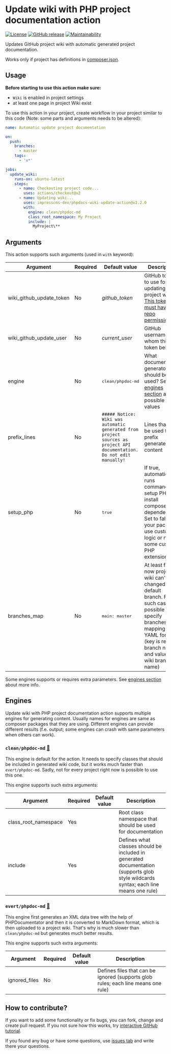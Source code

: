 # Update wiki with PHP project documentation action

[![License](https://img.shields.io/github/license/impresscms-dev/phpdocs-wiki-update-action.svg)](LICENSE)
[![GitHub release](https://img.shields.io/github/release/impresscms-dev/phpdocs-wiki-update-action.svg)](https://github.com/impresscms-dev/phpdocs-wiki-update-action/releases) [![Maintainability](https://api.codeclimate.com/v1/badges/4fd000d25f3d24e04752/maintainability)](https://codeclimate.com/github/impresscms-dev/phpdocs-wiki-update-action/maintainability) 

Updates GitHub project wiki with automatic generated project documentation.

Works only if project has definitions in [composer.json](https://getcomposer.org/doc/01-basic-usage.md).

## Usage

**Before starting to use this action make sure:** 
* `Wiki` is enabled in project settings 
* at least one page in project Wiki exist

To use this action in your project, create workflow in your project similar
to this code (Note: some parts and arguments needs to be altered):
```yaml
name: Automatic update project documentation

on:
  push:
    branches:
      - master
    tags:
      - 'v*'

jobs:
  update_wiki:
    runs-on: ubuntu-latest
    steps:
      - name: Checkouting project code...
        uses: actions/checkout@v2
      - name: Updating wiki...
        uses: impresscms-dev/phpdocs-wiki-update-action@v2.2.0
        with:
          engine: clean/phpdoc-md
          class_root_namespace: My Project
          include: |
            MyProject\**
```

## Arguments 

This action supports such arguments (used in `with` keyword):

| Argument                 | Required | Default value                                                                                                         | Description                                                                                                                                                             |
|--------------------------|----------|-----------------------------------------------------------------------------------------------------------------------|-------------------------------------------------------------------------------------------------------------------------------------------------------------------------|
| wiki_github_update_token | No       | *github_token*                                                                                                        | GitHub token to use for updating project wiki. [This token must have all repo permissions](https://github.com/settings/tokens/new?scopes=repo).                         |
| wiki_github_update_user  | No       | *current_user*                                                                                                        | GitHub username for whom this token belongs                                                                                                                             |
| engine                   | No       | <pre lang="yaml">clean/phpdoc-md</pre>                                                                                                       | What documentation generator should be used? See [engines section](#engines) about possible values                                                                      |
| prefix_lines             | No       | ```##### Notice: Wiki was automatic generated from project sources as project API documentation. Do not edit manually!``` | Lines that will be used to prefix generated wiki content                                                                                                                |
 | setup_php | No | <pre lang="yaml">true</pre>                                                                                                                  | If true, automatically runs commands to setup PHP and install composer dependencies. Set to false, if your package use custom logic or needs some custom PHP extensions | 
 | branches_map | No | <pre lang="yaml">main: master</pre> | At least for now project wiki can't have changed default branch. For such cases is possible to specify branches mapping in YAML format (key is repo branch name and value is wiki branch name) |

Some engines supports or requires extra parameters. See [engines section](#engines) about more info.

## Engines

Update wiki with PHP project documentation action supports multiple engines for generating content. Usually names for engines are same as composer packages that they are using. Different engines can provide different results (f.e. output; some engines can crash with same parameters when others can work).

### `clean/phpdoc-md` [🔗](https://github.com/clean/phpdoc-md)

This engine is default for the action. It needs to specify classes that should be included in generated wiki code, but it works much faster than `evert/phpdoc-md`. Sadly, not for every project right now is possible to use this one.

This engine supports such extra arguments:

| Argument | Required | Default value | Description |
|----------|----------|---------------|-------------|
| class_root_namespace | Yes | | Root class namespace that should be used for documentation |
| include | Yes | | Defines what classes should be included in generated documentation (supports glob style wildcards syntax; each line means one rule) |

### `evert/phpdoc-md` [🔗](https://github.com/evert/phpdoc-md)

This engine first generates an XML data tree with the help of PHPDocumentator and then it is converted to MarkDown format, which is then uploaded to a project wiki. That's why is much slower than `clean/phpdoc-md` but generates much better results.

This engine supports such extra arguments:

| Argument      | Required | Default value | Description                                                                       |
|---------------|----------|---------------|-----------------------------------------------------------------------------------|
| ignored_files | No       |               | Defines files that can be ignored (supports glob rules; each line means one rule) |

## How to contribute? 

If you want to add some functionality or fix bugs, you can fork, change and create pull request. If you not sure how this works, try [interactive GitHub tutorial](https://skills.github.com).

If you found any bug or have some questions, use [issues tab](https://github.com/impresscms-dev/phpdocs-wiki-update-action/issues) and write there your questions.
